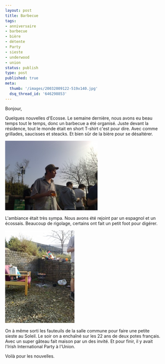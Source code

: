 ```yaml
---
layout: post
title: Barbecue
tags:
- anniversaire
- barbecue
- bière
- détente
- Party
- sieste
- underwood
- union
status: publish
type: post
published: true
meta:
  thumb: '/images/20032009122-519x140.jpg'
  dsq_thread_id: '646298853'
---
```

Bonjour,

Quelques nouvelles d'Ecosse. Le semaine dernière, nous avons eu beau temps tout le temps, donc un barbecue a été organisé. Juste devant la résidence, tout le monde était en short T-shirt c'est pour dire. Avec comme grillades, saucisses et steacks. Et bien sûr de la bière pour se désaltérer.
<!--break-->
![Un pote français](/images/20032009121-300x225.jpg "Renaud")

L'ambiance était très sympa. Nous avons été rejoint par un espagnol et un écossais. Beaucoup de rigolage, certains ont fait un petit foot pour digérer.

![Barbecue acheté £5 au supermarché](/images/20032009122-225x300.jpg "Le barbecue")

On à même sorti les fauteuils de la salle commune pour faire une petite sieste au Soleil. Le soir on a enchaîné sur les 22 ans de deux potes français. Avec un super gâteau fait maison par un des invité. Et pour finir, il y avait l'Irish International Party à l'Union.

Voilà pour les nouvelles.

